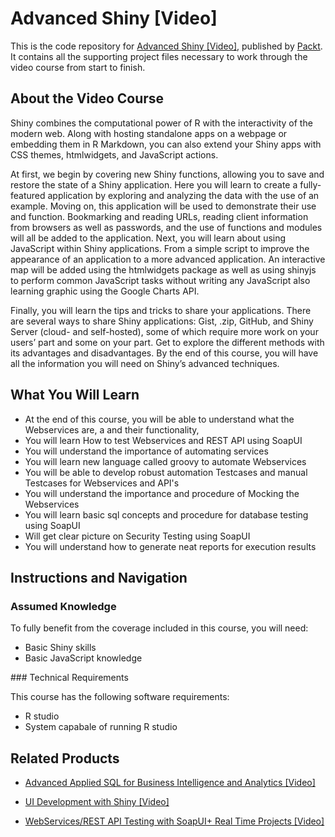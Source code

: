 # Advanced Shiny [Video]
This is the code repository for [Advanced Shiny [Video]](https://www.packtpub.com/big-data-and-business-intelligence/advanced-shiny-video?utm_source=github&utm_medium=repository&utm_campaign=9781788471688), published by [Packt](https://www.packtpub.com/?utm_source=github). It contains all the supporting project files necessary to work through the video course from start to finish.
## About the Video Course
Shiny combines the computational power of R with the interactivity of the modern web. Along with hosting standalone apps on a webpage or embedding them in R Markdown, you can also extend your Shiny apps with CSS themes, htmlwidgets, and JavaScript actions.

At first, we begin by covering new Shiny functions, allowing you to save and restore the state of a Shiny application. Here you will learn to create a fully-featured application by exploring and analyzing the data with the use of an example. Moving on, this application will be used to demonstrate their use and function. Bookmarking and reading URLs, reading client information from browsers as well as passwords, and the use of functions and modules will all be added to the application. Next, you will learn about using JavaScript within Shiny applications. From a simple script to improve the appearance of an application to a more advanced application. An interactive map will be added using the htmlwidgets package as well as using shinyjs to perform common JavaScript tasks without writing any JavaScript also learning graphic using the Google Charts API.

Finally, you will learn the tips and tricks to share your applications. There are several ways to share Shiny applications: Gist, .zip, GitHub, and Shiny Server (cloud- and self-hosted), some of which require more work on your users’ part and some on your part. Get to explore the different methods with its advantages and disadvantages. By the end of this course, you will have all the information you will need on Shiny’s advanced techniques.

<H2>What You Will Learn</H2>
<DIV class=book-info-will-learn-text>
<UL>
<LI>At the end of this course, you will be able to understand what the Webservices are, a and their functionality, 
<LI>You will learn How to test Webservices and REST API using SoapUI 
<LI>You will understand the importance of automating services 
<LI>You will learn new language called groovy to automate Webservices 
<LI>You will be able to develop robust automation Testcases and manual Testcases for Webservices and API's 
<LI>You will understand the importance and procedure of Mocking the Webservices 
<LI>You will learn basic sql concepts and procedure for database testing using SoapUI 
<LI>Will get clear picture on Security Testing using SoapUI 
<LI>You will understand how to generate neat reports for execution results </LI></UL></DIV>

## Instructions and Navigation
### Assumed Knowledge
To fully benefit from the coverage included in this course, you will need:<br/><ul>
<li>Basic Shiny skills 
<li>Basic JavaScript knowledge</ul>
### Technical Requirements

This course has the following software requirements:<br/><ul>
<li>R studio
<li>System capabale of running R studio</ul>

## Related Products
* [Advanced Applied SQL for Business Intelligence and Analytics [Video]](https://www.packtpub.com/application-development/advanced-applied-sql-business-intelligence-and-analytics-video?utm_source=github&utm_medium=repository&utm_campaign=9781788470803)

* [UI Development with Shiny [Video]](https://www.packtpub.com/big-data-and-business-intelligence/ui-development-shiny-video?utm_source=github&utm_medium=repository&utm_campaign=9781788470780)

* [WebServices/REST API Testing with SoapUI+ Real Time Projects [Video]](https://www.packtpub.com/application-development/webservicesrest-api-testing-soapui-real-time-projects?utm_source=github&utm_medium=repository&utm_campaign=9781789134926)


